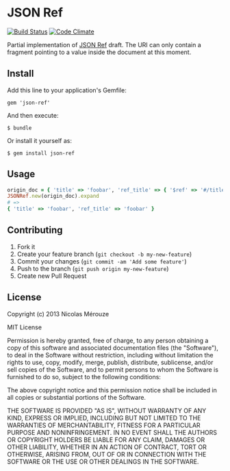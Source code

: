 # JSON Ref

[![Build Status](https://travis-ci.org/nmerouze/json-ref.png)](https://travis-ci.org/nmerouze/json-ref)
[![Code Climate](https://codeclimate.com/github/nmerouze/json-ref.png)](https://codeclimate.com/github/nmerouze/json-ref)

Partial implementation of [JSON Ref](http://tools.ietf.org/html/draft-pbryan-zyp-json-ref-00) draft. The URI can only contain a fragment pointing to a value inside the document at this moment.

## Install

Add this line to your application's Gemfile:

    gem 'json-ref'

And then execute:

    $ bundle

Or install it yourself as:

    $ gem install json-ref

## Usage

```ruby
origin_doc = { 'title' => 'foobar', 'ref_title' => { '$ref' => '#/title' } }
JSONRef.new(origin_doc).expand
# => 
{ 'title' => 'foobar', 'ref_title' => 'foobar' }
```

## Contributing

1. Fork it
2. Create your feature branch (`git checkout -b my-new-feature`)
3. Commit your changes (`git commit -am 'Add some feature'`)
4. Push to the branch (`git push origin my-new-feature`)
5. Create new Pull Request

## License

Copyright (c) 2013 Nicolas Mérouze

MIT License

Permission is hereby granted, free of charge, to any person obtaining
a copy of this software and associated documentation files (the
"Software"), to deal in the Software without restriction, including
without limitation the rights to use, copy, modify, merge, publish,
distribute, sublicense, and/or sell copies of the Software, and to
permit persons to whom the Software is furnished to do so, subject to
the following conditions:

The above copyright notice and this permission notice shall be
included in all copies or substantial portions of the Software.

THE SOFTWARE IS PROVIDED "AS IS", WITHOUT WARRANTY OF ANY KIND,
EXPRESS OR IMPLIED, INCLUDING BUT NOT LIMITED TO THE WARRANTIES OF
MERCHANTABILITY, FITNESS FOR A PARTICULAR PURPOSE AND
NONINFRINGEMENT. IN NO EVENT SHALL THE AUTHORS OR COPYRIGHT HOLDERS BE
LIABLE FOR ANY CLAIM, DAMAGES OR OTHER LIABILITY, WHETHER IN AN ACTION
OF CONTRACT, TORT OR OTHERWISE, ARISING FROM, OUT OF OR IN CONNECTION
WITH THE SOFTWARE OR THE USE OR OTHER DEALINGS IN THE SOFTWARE.